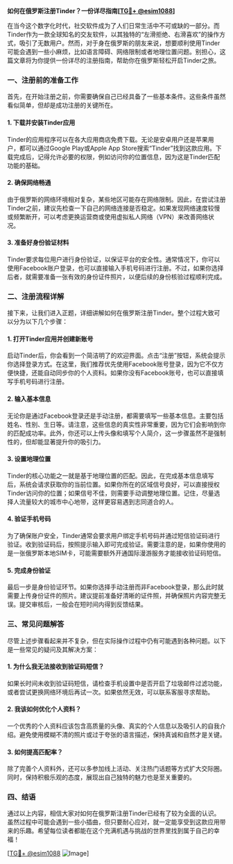 **如何在俄罗斯注册Tinder？一份详尽指南[[TG💪+ @esim1088](https://t.me/s/esim1088)]**

在当今这个数字化时代，社交软件成为了人们日常生活中不可或缺的一部分。而Tinder作为一款全球知名的交友软件，以其独特的“左滑拒绝、右滑喜欢”的操作方式，吸引了无数用户。然而，对于身在俄罗斯的朋友来说，想要顺利使用Tinder可能会遇到一些小麻烦，比如语言障碍、网络限制或者地理位置问题。别担心，这篇文章将为你提供一份详尽的注册指南，帮助你在俄罗斯轻松开启Tinder之旅。

### **一、注册前的准备工作**

首先，在开始注册之前，你需要确保自己已经具备了一些基本条件。这些条件虽然看似简单，但却是成功注册的关键所在。

#### **1. 下载并安装Tinder应用**
Tinder的应用程序可以在各大应用商店免费下载。无论是安卓用户还是苹果用户，都可以通过Google Play或Apple App Store搜索“Tinder”找到这款应用。下载完成后，记得允许必要的权限，例如访问你的位置信息，因为这是Tinder匹配功能的基础。

#### **2. 确保网络畅通**
由于俄罗斯的网络环境相对复杂，某些地区可能存在网络限制。因此，在尝试注册Tinder之前，建议先检查一下自己的网络连接是否稳定。如果发现网络速度较慢或频繁断开，可以考虑更换运营商或使用虚拟私人网络（VPN）来改善网络状况。

#### **3. 准备好身份验证材料**
Tinder要求每位用户进行身份验证，以保证平台的安全性。通常情况下，你可以使用Facebook账户登录，也可以直接输入手机号码进行注册。不过，如果你选择后者，就需要准备一张有效的身份证件照片，以便后续的身份核验过程顺利完成。

### **二、注册流程详解**

接下来，让我们进入正题，详细讲解如何在俄罗斯注册Tinder。整个过程大致可以分为以下几个步骤：

#### **1. 打开Tinder应用并创建新账号**
启动Tinder后，你会看到一个简洁明了的欢迎界面。点击“注册”按钮，系统会提示你选择登录方式。在这里，我们推荐优先使用Facebook账号登录，因为它不仅方便快捷，还能自动同步你的个人资料。如果你没有Facebook账号，也可以直接填写手机号码进行注册。

#### **2. 输入基本信息**
无论你是通过Facebook登录还是手动注册，都需要填写一些基本信息。主要包括姓名、性别、生日等。请注意，这些信息的真实性非常重要，因为它们会影响到你的匹配成功率。此外，你还可以上传头像和填写个人简介，这一步骤虽然不是强制性的，但却能显著提升你的吸引力。

#### **3. 设置地理位置**
Tinder的核心功能之一就是基于地理位置的匹配。因此，在完成基本信息填写后，系统会请求获取你的当前位置。如果你所在的区域信号良好，可以直接授权Tinder访问你的位置；如果信号不佳，则需要手动调整地理位置。记住，尽量选择人流量较大的城市中心地带，这样更容易遇到志同道合的人。

#### **4. 验证手机号码**
为了确保账户安全，Tinder通常会要求用户绑定手机号码并通过短信验证码进行验证。收到验证码后，按照提示输入即可完成验证。需要注意的是，如果你使用的是一张俄罗斯本地SIM卡，可能需要额外开通国际漫游服务才能接收验证码短信。

#### **5. 完成身份验证**
最后一步是身份验证环节。如果你选择手动注册而非Facebook登录，那么此时就需要上传身份证件的照片。建议提前准备好清晰的证件照，并确保照片内容完整无误。提交审核后，一般会在短时间内得到反馈结果。

### **三、常见问题解答**

尽管上述步骤看起来并不复杂，但在实际操作过程中仍有可能遇到各种问题。以下是一些常见的疑问及其解决方案：

#### **1. 为什么我无法接收到验证码短信？**
如果长时间未收到验证码短信，请检查手机设置中是否开启了垃圾邮件过滤功能，或者尝试更换网络环境后再试一次。如果依然无效，可以联系客服寻求帮助。

#### **2. 我该如何优化个人资料？**
一个优秀的个人资料应该包含高质量的头像、真实的个人信息以及吸引人的自我介绍。避免使用模糊不清的照片或过于夸张的语言描述，保持真诚和自然才是关键。

#### **3. 如何提高匹配率？**
除了完善个人资料外，还可以多参加线上活动、关注热门话题等方式扩大交际圈。同时，保持积极乐观的态度，展现出自己独特的魅力也是至关重要的。

### **四、结语**

通过以上内容，相信大家对如何在俄罗斯注册Tinder已经有了较为全面的认识。虽然过程中可能会遇到一些小插曲，但只要耐心应对，就一定能享受到这款应用带来的乐趣。希望每位读者都能在这个充满机遇与挑战的世界里找到属于自己的幸福！

[[TG💪+ @esim1088](https://t.me/s/esim1088) ![Image](https://i.postimg.cc/4NQfJmqS/Snipaste-2025-05-13-00-14-12.png)]